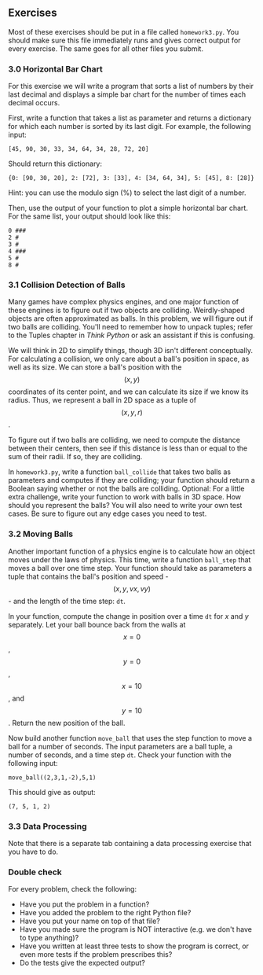 ## Exercises

Most of these exercises should be put in a file called `homework3.py`. You
should make sure this file immediately runs and gives correct output for every
exercise. The same goes for all other files you submit.

### 3.0 Horizontal Bar Chart

For this exercise we will write a program that sorts a list of numbers by their last decimal and displays a simple bar chart for the number of times each decimal occurs.

First, write a function that takes a list as parameter and returns a dictionary for which each number is sorted by its last digit. For example, the following input:

	[45, 90, 30, 33, 34, 64, 34, 28, 72, 20]

Should return this dictionary:

	{0: [90, 30, 20], 2: [72], 3: [33], 4: [34, 64, 34], 5: [45], 8: [28]}

Hint: you can use the modulo sign (%) to select the last digit of a number.

Then, use the output of your function to plot a simple horizontal bar chart. For the same list, your output should look like this:

	0 ###
	2 #
	3 #
	4 ###
	5 #
	8 #

### 3.1 Collision Detection of Balls

Many games have complex physics engines, and one major function of these
engines is to figure out if two objects are colliding. Weirdly-shaped objects
are often approximated as balls. In this problem, we will figure out if two
balls are colliding. You'll need to remember how to unpack tuples; refer to
the Tuples chapter in *Think Python* or ask an assistant if this is confusing.

We will think in 2D to simplify things, though 3D isn't different
conceptually. For calculating a collision, we only care about a ball's position
in space, as well as its size. We can store a ball's position with the $$(x,y)$$
coordinates of its center point, and we can calculate its size if we know its
radius. Thus, we represent a ball in 2D space as a tuple of $$(x, y, r)$$.

To figure out if two balls are colliding, we need to compute the distance
between their centers, then see if this distance is less than or equal to the
sum of their radii. If so, they are colliding.

In `homework3.py`, write a function `ball_collide` that takes two balls as
parameters and computes if they are colliding; your function should return a
Boolean saying whether or not the balls are colliding. Optional: For a little
extra challenge, write your function to work with balls in 3D space. How
should you represent the balls? You will also need to write your own test
cases. Be sure to figure out any edge cases you need to test.

### 3.2 Moving Balls

Another important function of a physics engine is to calculate how an object moves under the laws of physics. This time, write a function `ball_step` that moves a ball over one time step. Your function should take as parameters a tuple  that contains the ball's position and speed - $$(x,y,vx,vy)$$ - and the length of the time step: `dt`. 

In your function, compute the change in position over a time `dt` for *x* and *y* separately. Let your ball bounce back from the walls at $$x=0$$, $$y=0$$, $$x=10$$, and $$y=10$$. Return the new position of the ball.

Now build another function `move_ball` that uses the step function to move a ball for a number of seconds. The input parameters are a ball tuple, a number of seconds, and a time step `dt`. Check your function with the following input:

	move_ball((2,3,1,-2),5,1)

This should give as output:

	(7, 5, 1, 2)

### 3.3 Data Processing

Note that there is a separate tab containing a data processing exercise that
you have to do.

### Double check

For every problem, check the following:

* Have you put the problem in a function?
* Have you added the problem to the right Python file?
* Have you put your name on top of that file?
* Have you made sure the program is NOT interactive (e.g. we don't have to type anything)?
* Have you written at least three tests to show the program is correct, or even more tests if the problem prescribes this?
* Do the tests give the expected output?
